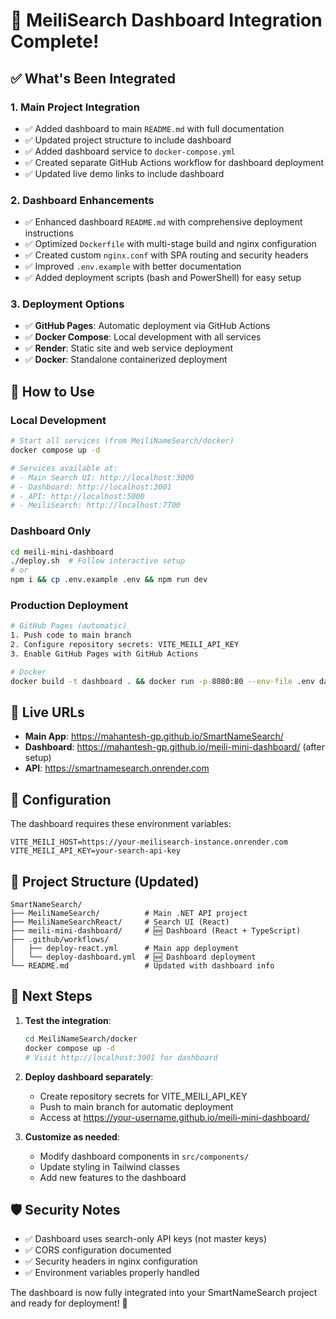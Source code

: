 # 🎉 MeiliSearch Dashboard Integration Complete!

## ✅ What's Been Integrated

### 1. **Main Project Integration**
- ✅ Added dashboard to main `README.md` with full documentation
- ✅ Updated project structure to include dashboard
- ✅ Added dashboard service to `docker-compose.yml`
- ✅ Created separate GitHub Actions workflow for dashboard deployment
- ✅ Updated live demo links to include dashboard

### 2. **Dashboard Enhancements**  
- ✅ Enhanced dashboard `README.md` with comprehensive deployment instructions
- ✅ Optimized `Dockerfile` with multi-stage build and nginx configuration
- ✅ Created custom `nginx.conf` with SPA routing and security headers
- ✅ Improved `.env.example` with better documentation
- ✅ Added deployment scripts (bash and PowerShell) for easy setup

### 3. **Deployment Options**
- ✅ **GitHub Pages**: Automatic deployment via GitHub Actions
- ✅ **Docker Compose**: Local development with all services
- ✅ **Render**: Static site and web service deployment
- ✅ **Docker**: Standalone containerized deployment

## 🚀 How to Use

### Local Development
```bash
# Start all services (from MeiliNameSearch/docker)
docker compose up -d

# Services available at:
# - Main Search UI: http://localhost:3000
# - Dashboard: http://localhost:3001  
# - API: http://localhost:5000
# - MeiliSearch: http://localhost:7700
```

### Dashboard Only
```bash
cd meili-mini-dashboard
./deploy.sh  # Follow interactive setup
# or
npm i && cp .env.example .env && npm run dev
```

### Production Deployment
```bash
# GitHub Pages (automatic)
1. Push code to main branch
2. Configure repository secrets: VITE_MEILI_API_KEY
3. Enable GitHub Pages with GitHub Actions

# Docker
docker build -t dashboard . && docker run -p 8080:80 --env-file .env dashboard
```

## 🌟 Live URLs
- **Main App**: https://mahantesh-gp.github.io/SmartNameSearch/
- **Dashboard**: https://mahantesh-gp.github.io/meili-mini-dashboard/ (after setup)
- **API**: https://smartnamesearch.onrender.com

## 🔧 Configuration
The dashboard requires these environment variables:
```
VITE_MEILI_HOST=https://your-meilisearch-instance.onrender.com
VITE_MEILI_API_KEY=your-search-api-key
```

## 📁 Project Structure (Updated)
```
SmartNameSearch/
├── MeiliNameSearch/          # Main .NET API project
├── MeiliNameSearchReact/     # Search UI (React)
├── meili-mini-dashboard/     # 🆕 Dashboard (React + TypeScript)
├── .github/workflows/
│   ├── deploy-react.yml      # Main app deployment
│   └── deploy-dashboard.yml  # 🆕 Dashboard deployment
└── README.md                 # Updated with dashboard info
```

## 🎯 Next Steps

1. **Test the integration**:
   ```bash
   cd MeiliNameSearch/docker
   docker compose up -d
   # Visit http://localhost:3001 for dashboard
   ```

2. **Deploy dashboard separately**:
   - Create repository secrets for VITE_MEILI_API_KEY
   - Push to main branch for automatic deployment
   - Access at https://your-username.github.io/meili-mini-dashboard/

3. **Customize as needed**:
   - Modify dashboard components in `src/components/`
   - Update styling in Tailwind classes
   - Add new features to the dashboard

## 🛡️ Security Notes
- ✅ Dashboard uses search-only API keys (not master keys)
- ✅ CORS configuration documented
- ✅ Security headers in nginx configuration
- ✅ Environment variables properly handled

The dashboard is now fully integrated into your SmartNameSearch project and ready for deployment! 🎉